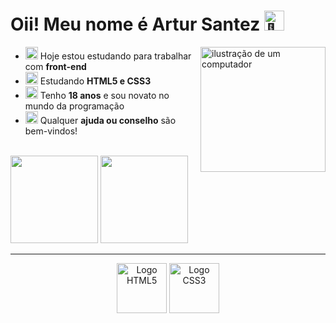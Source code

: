 # Oii! Meu nome é Artur Santez <img src="https://fonts.gstatic.com/s/e/notoemoji/latest/1f44b/512.gif" alt="👋" width="32" height="32">

<div>
   <img src="https://raw.githubusercontent.com/MicaelliMedeiros/micaellimedeiros/master/image/computer-illustration.png" alt="ilustração de um computador" width="200px" align="right">
</div>

- <img src="https://fonts.gstatic.com/s/e/notoemoji/latest/1f4a1/512.gif" alt="💡" width="20" height="20">  Hoje estou estudando para trabalhar com **front-end** 
- <img src="https://fonts.gstatic.com/s/e/notoemoji/latest/1f331/512.gif" alt="🌱" width="20" height="20"> Estudando **HTML5 e CSS3**
- <img src="https://fonts.gstatic.com/s/e/notoemoji/latest/1f31f/512.gif" alt="🌟" width="20" height="20"> Tenho **18 anos** e sou novato no mundo da programação
- <img src="https://fonts.gstatic.com/s/e/notoemoji/latest/1f914/512.gif" alt="🤔" width="20" height="20"> Qualquer **ajuda ou conselho** são bem-vindos!

<br> 

<div>
    <img height="140em" src="https://github-readme-stats.vercel.app/api?username=ArturSantez&show_icons=true&theme=omni&hide=prs,stars&locale=pt-br&count_private=true"/>
    <img  height="140em" src="https://github-readme-stats.vercel.app/api/top-langs/?username=ArturSantez&theme=omni&locale=pt-br&count_private=true"/>
</div>

---

<div align="center">
    <img src="https://cdn.jsdelivr.net/gh/devicons/devicon@latest/icons/html5/html5-plain-wordmark.svg" alt="Logo HTML5" width="80"/>
    <img src="https://cdn.jsdelivr.net/gh/devicons/devicon@latest/icons/css3/css3-plain-wordmark.svg" alt="Logo CSS3" width="80"/>
</div>  
